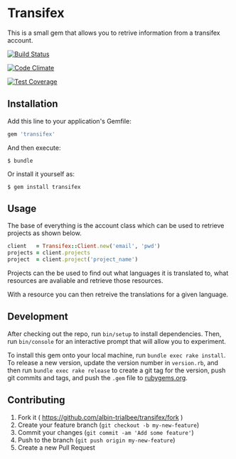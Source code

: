 # Transifex

This is a small gem that allows you to retrive information from a transifex account.

[![Build Status](https://travis-ci.org/Albin-trialbee/transifex.png?branch=master)](https://travis-ci.org/Albin-trialbee/transifex)

[![Code Climate](https://codeclimate.com/github/Albin-trialbee/transifex/badges/gpa.svg)](https://codeclimate.com/github/Albin-trialbee/transifex)

[![Test Coverage](https://codeclimate.com/github/Albin-trialbee/transifex/badges/coverage.svg)](https://codeclimate.com/github/Albin-trialbee/transifex)

## Installation

Add this line to your application's Gemfile:

```ruby
gem 'transifex'
```

And then execute:

    $ bundle

Or install it yourself as:

    $ gem install transifex

## Usage

The base of everything is the account class which can be used to retrieve projects as shown below.

```ruby
client   = Transifex::Client.new('email', 'pwd')
projects = client.projects
project  = client.project('project_name')
```

Projects can the be used to find out what languages it is translated to, what resources are avaliable and retrieve those resources.

With a resource you can then retreive the translations for a given language.

## Development

After checking out the repo, run `bin/setup` to install dependencies. Then, run `bin/console` for an interactive prompt that will allow you to experiment.

To install this gem onto your local machine, run `bundle exec rake install`. To release a new version, update the version number in `version.rb`, and then run `bundle exec rake release` to create a git tag for the version, push git commits and tags, and push the `.gem` file to [rubygems.org](https://rubygems.org).

## Contributing

1. Fork it ( https://github.com/albin-trialbee/transifex/fork )
2. Create your feature branch (`git checkout -b my-new-feature`)
3. Commit your changes (`git commit -am 'Add some feature'`)
4. Push to the branch (`git push origin my-new-feature`)
5. Create a new Pull Request
